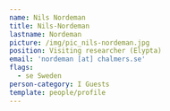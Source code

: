 ```yaml
---
name: Nils Nordeman
title: Nils-Nordeman
lastname: Nordeman
picture: /img/pic_nils-nordeman.jpg
position: Visiting researcher (Elypta)
email: 'nordeman [at] chalmers.se'
flags:
  - se Sweden
person-category: I Guests
template: people/profile
---
```



